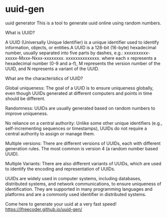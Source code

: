 # uuid-gen
uuid generator
This is a tool to generate uuid online using random numbers.

What is UUID?

A UUID (Universally Unique Identifier) is a unique identifier used to identify information, objects, or entities.A UUID is a 128-bit (16-byte) hexadecimal number, usually separated into five parts by dashes, e.g.: xxxxxxxxxx-xxxxx-Mxxx-Nxxx-xxxxxxxx. xxxxxxxxxxxxxx. where each x represents a hexadecimal number (0-9 and a-f), M represents the version number of the UUID, and N represents a variant of the UUID.

What are the characteristics of UUID?

Global uniqueness: The goal of a UUID is to ensure uniqueness globally, even though UUIDs generated at different computers and points in time should be different.

Randomness: UUIDs are usually generated based on random numbers to improve uniqueness.

No reliance on a central authority: Unlike some other unique identifiers (e.g., self-incrementing sequences or timestamps), UUIDs do not require a central authority to assign or manage them.

Multiple versions: There are different versions of UUIDs, each with different generation rules. The most common is version 4 (a random number based UUID).

Multiple Variants: There are also different variants of UUIDs, which are used to identify the encoding and representation of UUIDs.

UUIDs are widely used in computer systems, including databases, distributed systems, and network communications, to ensure uniqueness of identification. They are supported in many programming languages and platforms and are a commonly used identifier in distributed systems.

Come here to generate your uuid at a very fast speed!  https://ifreecoder.github.io/uuid-gen/
